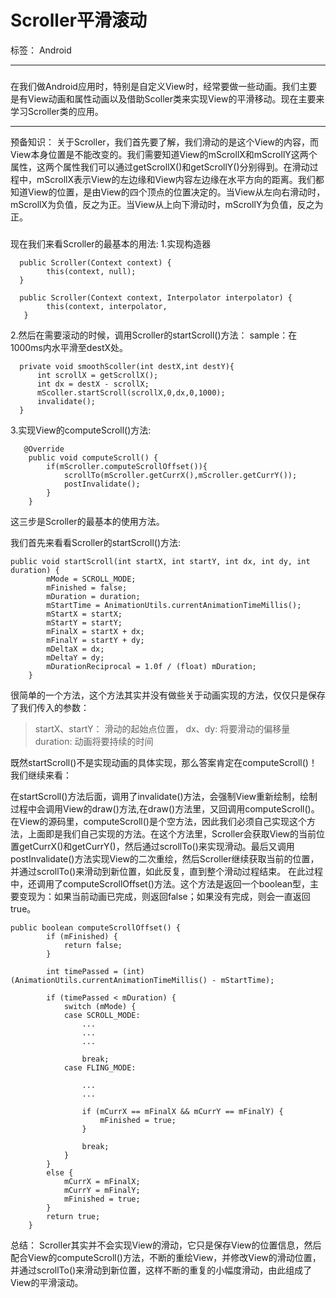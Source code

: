 # Scroller平滑滚动

标签： Android

---

### 
在我们做Android应用时，特别是自定义View时，经常要做一些动画。我们主要是有View动画和属性动画以及借助Scoller类来实现View的平滑移动。现在主要来学习Scroller类的应用。
   
---

预备知识：
关于Scroller，我们首先要了解，我们滑动的是这个View的内容，而View本身位置是不能改变的。我们需要知道View的mScrollX和mScrollY这两个属性，这两个属性我们可以通过getScrollX()和getScrollY()分别得到。在滑动过程中，mScrollX表示View的左边缘和View内容左边缘在水平方向的距离。我们都知道View的位置，是由View的四个顶点的位置决定的。当View从左向右滑动时，mScrollX为负值，反之为正。当View从上向下滑动时，mScrollY为负值，反之为正。

### 
现在我们来看Scroller的最基本的用法:
1.实现构造器
```
  public Scroller(Context context) {
        this(context, null);
  }
    
  public Scroller(Context context, Interpolator interpolator) {
        this(context, interpolator,
   }
```
 2.然后在需要滚动的时候，调用Scroller的startScroll()方法：
 sample：在1000ms内水平滑至destX处。
```
  private void smoothScoller(int destX,int destY){
      int scrollX = getScrollX();
      int dx = destX - scrollX;
      mScoller.startScroll(scrollX,0,dx,0,1000);
      invalidate();
  }
```
3.实现View的computeScroll()方法:
```
   @Override
    public void computeScroll() {
        if(mScroller.computeScrollOffset()){
            scrollTo(mScroller.getCurrX(),mScroller.getCurrY());
            postInvalidate();
        }
    } 
```
这三步是Scroller的最基本的使用方法。

我们首先来看看Scroller的startScroll()方法:
```
public void startScroll(int startX, int startY, int dx, int dy, int duration) {
        mMode = SCROLL_MODE;
        mFinished = false;
        mDuration = duration;
        mStartTime = AnimationUtils.currentAnimationTimeMillis();
        mStartX = startX;
        mStartY = startY;
        mFinalX = startX + dx;
        mFinalY = startY + dy;
        mDeltaX = dx;
        mDeltaY = dy;
        mDurationReciprocal = 1.0f / (float) mDuration;
    }
```
很简单的一个方法，这个方法其实并没有做些关于动画实现的方法，仅仅只是保存了我们传入的参数：
> startX、startY： 滑动的起始点位置，
> dx、dy: 将要滑动的偏移量
> duration: 动画将要持续的时间

 既然startScroll()不是实现动画的具体实现，那么答案肯定在computeScroll()！我们继续来看：
 
 在startScroll()方法后面，调用了invalidate()方法，会强制View重新绘制，绘制过程中会调用View的draw()方法,在draw()方法里，又回调用computeScroll()。在View的源码里，computeScroll()是个空方法，因此我们必须自己实现这个方法，上面即是我们自己实现的方法。在这个方法里，Scroller会获取View的当前位置getCurrX()和getCurrY()，然后通过scrollTo()来实现滑动。最后又调用postInvalidate()方法实现View的二次重绘，然后Scroller继续获取当前的位置，并通过scrollTo()来滑动到新位置，如此反复，直到整个滑动过程结束。
  在此过程中，还调用了computeScrollOffset()方法。这个方法是返回一个boolean型，主要变现为：如果当前动画已完成，则返回false；如果没有完成，则会一直返回true。
```
public boolean computeScrollOffset() {
        if (mFinished) {
            return false;
        }

        int timePassed = (int)(AnimationUtils.currentAnimationTimeMillis() - mStartTime);
    
        if (timePassed < mDuration) {
            switch (mMode) {
            case SCROLL_MODE:
                ...
                ...
                ...
                
                break;
            case FLING_MODE:
               
                ...
                ...
                
                if (mCurrX == mFinalX && mCurrY == mFinalY) {
                    mFinished = true;
                }

                break;
            }
        }
        else {
            mCurrX = mFinalX;
            mCurrY = mFinalY;
            mFinished = true;
        }
        return true;
    }
```

总结：
 Scroller其实并不会实现View的滑动，它只是保存View的位置信息，然后配合View的computeScroll()方法，不断的重绘View，并修改View的滑动位置，并通过scrollTo()来滑动到新位置，这样不断的重复的小幅度滑动，由此组成了View的平滑滚动。
 
  








